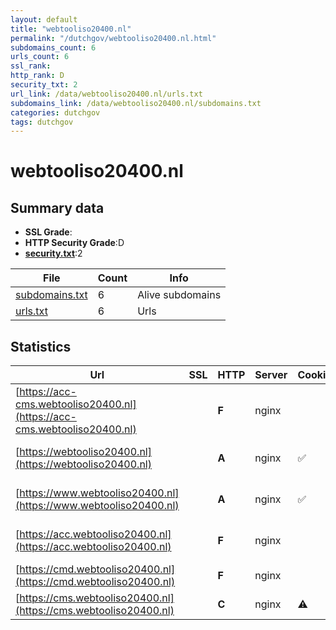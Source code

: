 ```yaml
---
layout: default
title: "webtooliso20400.nl"
permalink: "/dutchgov/webtooliso20400.nl.html"
subdomains_count: 6
urls_count: 6
ssl_rank: 
http_rank: D
security_txt: 2
url_link: /data/webtooliso20400.nl/urls.txt
subdomains_link: /data/webtooliso20400.nl/subdomains.txt
categories: dutchgov
tags: dutchgov
---
```



# webtooliso20400.nl
## Summary data


 - **SSL Grade**:
 - **HTTP Security Grade**:D
 - **[security.txt](https://www.digitaleoverheid.nl/nieuws/standaard-security-txt-nu-verplicht-voor-overheid/)**:2


| File       | Count | Info |
|------------|-------|------|
|[subdomains.txt](/DutchGovScope/data/webtooliso20400.nl/subdomains.txt)|6|Alive subdomains|
|[urls.txt](/DutchGovScope/data/webtooliso20400.nl/urls.txt)|6|Urls|


## Statistics


| Url | SSL | HTTP | Server | Cookie | HSTS | CORS | CTO | CSP | XFO | XXP | RP |FP| Tech |Title |
|--------|-------|-------|------|------|------|------|------|------|------|------|------|------|------|------|
|[https://acc-cms.webtooliso20400.nl](https://acc-cms.webtooliso20400.nl)| | **F**|nginx| | | | | | | | :white_check_mark: | |HSTS Nginx||
|[https://webtooliso20400.nl](https://webtooliso20400.nl)| | **A**|nginx|:white_check_mark: |:white_check_mark: | | |:warning: | :white_check_mark: | :white_check_mark: | :white_check_mark: | |HSTS Nginx|301 Moved Perman...|
|[https://www.webtooliso20400.nl](https://www.webtooliso20400.nl)| | **A**|nginx|:white_check_mark: |:white_check_mark: | | |:warning: | :white_check_mark: | :white_check_mark: | :white_check_mark: | |HSTS Nginx PHP|Webtool ISO 2040...|
|[https://acc.webtooliso20400.nl](https://acc.webtooliso20400.nl)| | **F**|nginx| | | | | | | | :white_check_mark: | |HSTS Nginx PHP|Webtool ISO 2040...|
|[https://cmd.webtooliso20400.nl](https://cmd.webtooliso20400.nl)| | **F**|nginx| | | | | | | | :white_check_mark: | |HSTS Nginx|Redirecting to /...|
|[https://cms.webtooliso20400.nl](https://cms.webtooliso20400.nl)| | **C**|nginx|:warning: |:white_check_mark: | | | | :white_check_mark: | | :white_check_mark: | |HSTS Nginx||


